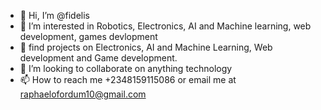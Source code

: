 - 👋 Hi, I’m @fidelis
- 👀 I’m interested in Robotics, Electronics, AI and Machine learning, web development, games devlopment
- 🌱 find projects on Electronics, AI and Machine Learning, Web development and Game development.
- 💞️ I’m looking to collaborate on anything technology
- 📫 How to reach me +2348159115086 or email me at raphaelofordum10@gmail.com
